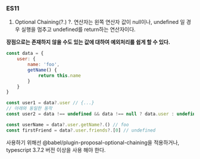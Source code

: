 ### ES11
1. Optional Chaining(?.)
?. 연산자는 왼쪽 연산자 값이 null이나, undefined 일 경우 실행을 멈추고
undefined를 return하는 연산자이다.

**장점으로는 존재하지 않을 수도 있는 값에 대하여 예외처리를 쉽게 할 수 있다.**

```js
const data = {
    user: {
        name: 'foo',
        getName() {
            return this.name
        }
    }
}

const user1 = data?.user // {...}
// 아래와 동일한 동작
const user2 = data !== undefined && data !== null ? data.user : undefined // {...}

const userName = data?.user.getName?.() // foo
const firstFriend = data?.user.friends?.[0] // undefined
```

사용하기 위해선 @babel/plugin-proposal-optional-chaining을 적용하거나,
typescript 3.7.2 버전 이상을 사용 해야 한다.